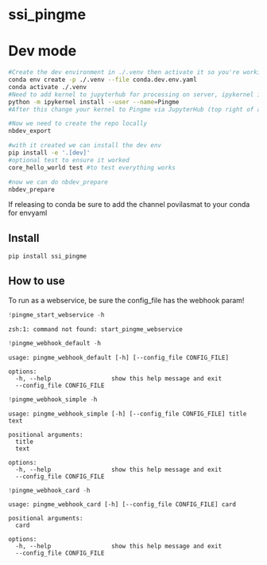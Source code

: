 # ssi_pingme


<!-- WARNING: THIS FILE WAS AUTOGENERATED! DO NOT EDIT! -->

# Dev mode

``` sh
#Create the dev environment in ./.venv then activate it so you're working in it
conda env create -p ./.venv --file conda.dev.env.yaml
conda activate ./.venv
#Need to add kernel to jupyterhub for processing on server, ipykernel is part of conda.dev.env.yaml
python -m ipykernel install --user --name=Pingme
#After this change your kernel to Pingme via JupyterHub (top right of a notebook)

#Now we need to create the repo locally
nbdev_export

#with it created we can install the dev env
pip install -e '.[dev]'
#optional test to ensure it worked
core_hello_world test #to test everything works

#now we can do nbdev_prepare
nbdev_prepare
```

If releasing to conda be sure to add the channel povilasmat to your
conda for envyaml

## Install

``` sh
pip install ssi_pingme
```

## How to use

To run as a webservice, be sure the config_file has the webhook param!

``` python
!pingme_start_webservice -h
```

    zsh:1: command not found: start_pingme_webservice

``` python
!pingme_webhook_default -h
```

    usage: pingme_webhook_default [-h] [--config_file CONFIG_FILE]

    options:
      -h, --help                 show this help message and exit
      --config_file CONFIG_FILE

``` python
!pingme_webhook_simple -h
```

    usage: pingme_webhook_simple [-h] [--config_file CONFIG_FILE] title text

    positional arguments:
      title
      text

    options:
      -h, --help                 show this help message and exit
      --config_file CONFIG_FILE

``` python
!pingme_webhook_card -h
```

    usage: pingme_webhook_card [-h] [--config_file CONFIG_FILE] card

    positional arguments:
      card

    options:
      -h, --help                 show this help message and exit
      --config_file CONFIG_FILE
